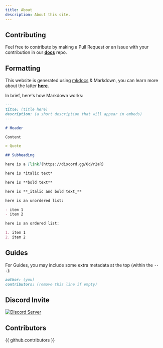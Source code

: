 ```yaml
---
title: About
description: About this site.
---
```


## Contributing

Feel free to contribute by making a Pull Request or an issue with your contribution in our [**docs**](https://github.com/rippedpiracy/docs) repo.

## Formatting

This website is generated using [mkdocs](https://www.mkdocs.org) & Markdown, you can learn more about the latter [**here**](https://www.markdowntutorial.com/).

In brief, here's how Markdown works:

```md
---
title: (title here)
description: (a short description that will appear in embeds)
---

# Header 

Content

> Quote

## Subheading

here is a [link]​(https://discord.gg/6qVr2aR)

here is *italic text*

here is **bold text**

here is **_italic and bold text_**

here is an unordered list:

- item 1
- item 2

here is an ordered list:

1. item 1
2. item 2

```

## Guides

For Guides, you may include some extra metadata at the top (within the `---`):

```md
author: (you)
contributors: (remove this line if empty)
```

## Discord Invite

[![Discord Server](https://discordapp.com/api/guilds/702220357834244248/embed.png?style=banner2)](https://discord.gg/6qVr2aR)

## Contributors

{{ github.contributors }}

